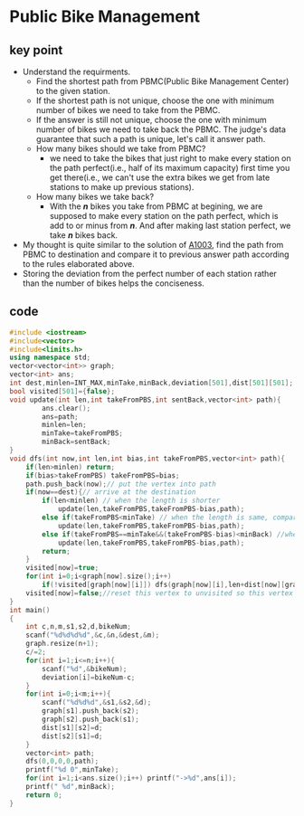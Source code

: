 # Public Bike Management
## key point
* Understand the requirments.
  * Find the shortest path from PBMC(Public Bike Management Center) to the given station.
  * If the shortest path is not unique, choose the one with minimum number of bikes we need to take from the PBMC.
  * If the answer is still not unique, choose the one with minimum number of bikes we need to take back the PBMC. The judge's data guarantee that such a path is unique, let's call it answer path. 
  * How many bikes should we take from PBMC?
    * we need to take the bikes that just right to make every station on the path perfect(i.e., half of its maximum capacity) first time you get there(i.e., we can't use the extra bikes we get from late stations to make up previous stations).
  * How many bikes we take back?
    * With the ***n*** bikes you take from PBMC at begining, we are supposed to make every station on the path perfect, which is add to or minus from ***n***. And after making last station perfect, we take ***n*** bikes back.
* My thought is quite similar to the solution of [A1003](A1003.md), find the path from PBMC to destination and compare it to previous answer path according to the rules elaborated above.
* Storing the deviation from the perfect number of each station rather than the number of bikes helps the conciseness.
## code
```cpp
#include <iostream>
#include<vector>
#include<limits.h>
using namespace std;
vector<vector<int>> graph;
vector<int> ans;
int dest,minlen=INT_MAX,minTake,minBack,deviation[501],dist[501][501];
bool visited[501]={false};
void update(int len,int takeFromPBS,int sentBack,vector<int> path){
        ans.clear();
        ans=path;
        minlen=len;
        minTake=takeFromPBS;
        minBack=sentBack;
}
void dfs(int now,int len,int bias,int takeFromPBS,vector<int> path){
    if(len>minlen) return;
    if(bias>takeFromPBS) takeFromPBS=bias;
    path.push_back(now);// put the vertex into path
    if(now==dest){// arrive at the destination
        if(len<minlen) // when the length is shorter
            update(len,takeFromPBS,takeFromPBS-bias,path);
        else if(takeFromPBS<minTake) // when the length is same, compare the bike we need to take from PBS
            update(len,takeFromPBS,takeFromPBS-bias,path);
        else if(takeFromPBS==minTake&&(takeFromPBS-bias)<minBack) //when the length and the number we take from PBS are same, compare the bike we need to take back
            update(len,takeFromPBS,takeFromPBS-bias,path);
        return;
    }
    visited[now]=true;
    for(int i=0;i<graph[now].size();i++)
        if(!visited[graph[now][i]]) dfs(graph[now][i],len+dist[now][graph[now][i]],bias-deviation[graph[now][i]],takeFromPBS,path);// update the parameters
    visited[now]=false;//reset this vertex to unvisited so this vertex could be a vertex in a different path in future search
}
int main()
{
    int c,n,m,s1,s2,d,bikeNum;
    scanf("%d%d%d%d",&c,&n,&dest,&m);
    graph.resize(n+1);
    c/=2;
    for(int i=1;i<=n;i++){
        scanf("%d",&bikeNum);
        deviation[i]=bikeNum-c;
    }
    for(int i=0;i<m;i++){
        scanf("%d%d%d",&s1,&s2,&d);
        graph[s1].push_back(s2);
        graph[s2].push_back(s1);
        dist[s1][s2]=d;
        dist[s2][s1]=d;
    }
    vector<int> path;
    dfs(0,0,0,0,path);
    printf("%d 0",minTake);
    for(int i=1;i<ans.size();i++) printf("->%d",ans[i]);
    printf(" %d",minBack);
    return 0;
}
```